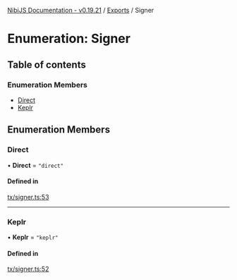[NibiJS Documentation - v0.19.21](../intro.md) / [Exports](../modules.md) / Signer

# Enumeration: Signer

## Table of contents

### Enumeration Members

- [Direct](Signer.md#direct)
- [Keplr](Signer.md#keplr)

## Enumeration Members

### Direct

• **Direct** = ``"direct"``

#### Defined in

[tx/signer.ts:53](https://github.com/NibiruChain/ts-sdk/blob/152b3c1/packages/nibijs/src/tx/signer.ts#L53)

___

### Keplr

• **Keplr** = ``"keplr"``

#### Defined in

[tx/signer.ts:52](https://github.com/NibiruChain/ts-sdk/blob/152b3c1/packages/nibijs/src/tx/signer.ts#L52)
